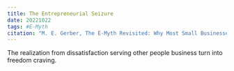 ```yaml
---
title: The Entrepreneurial Seizure
date: 20221022
tags: #E-Myth
citation: "M. E. Gerber, The E-Myth Revisited: Why Most Small Businesses Don’t Work and What to Do About It. Harper Collins, 2009."
---
```


The realization from dissatisfaction serving other people business turn into freedom craving. 